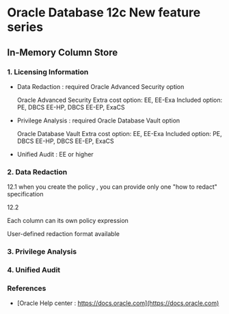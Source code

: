 # Oracle Database 12c New feature series

## In-Memory Column Store

### 1. Licensing Information


 - Data Redaction : required Oracle Advanced Security option
 
    Oracle Advanced Security
    Extra cost option: EE, EE-Exa
    Included option: PE, DBCS EE-HP, DBCS EE-EP, ExaCS

 - Privilege Analysis : required  Oracle Database Vault option
   
   Oracle Database Vault 
   Extra cost option: EE, EE-Exa
   Included option: PE, DBCS EE-HP, DBCS EE-EP, ExaCS

 - Unified Audit : EE or higher


### 2. Data Redaction


12.1 
when you create the policy , you can provide only one "how to redact" specification

12.2 

Each column can its own policy expression

User-defined redaction format available




### 3. Privilege Analysis


### 4. Unified Audit






### References
 - [Oracle Help center : https://docs.oracle.com](https://docs.oracle.com)
